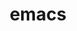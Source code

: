---
title: "emacs"
layout: cache
category: package
meta: {"versions": ["26.2"], "compilers": ["gcc@7.3.0"]}
spec_files: 
 - "emacs@26.2%gcc@7.3.0~X~tls toolkit=gtk arch=linux-centos7-x86_64 ^libjpeg-turbo@2.0.3%gcc@7.3.0 arch=linux-centos7-x86_64 ^ncurses@6.1%gcc@7.3.0~symlinks~termlib arch=linux-centos7-x86_64 ^pcre@8.42%gcc@7.3.0~jit+multibyte+utf arch=linux-centos7-x86_64 ^zlib@1.2.11%gcc@7.3.0+optimize+pic+shared arch=linux-centos7-x86_64": spec-0.json
 - "emacs@26.2%gcc@7.3.0~X~tls toolkit=gtk arch=linux-ubuntu18.04-ppc64le ^libjpeg-turbo@2.0.3%gcc@7.3.0 arch=linux-ubuntu18.04-ppc64le ^ncurses@6.1%gcc@7.3.0~symlinks~termlib arch=linux-ubuntu18.04-ppc64le ^pcre@8.42%gcc@7.3.0~jit+multibyte+utf arch=linux-ubuntu18.04-ppc64le ^zlib@1.2.11%gcc@7.3.0+optimize+pic+shared arch=linux-ubuntu18.04-ppc64le": spec-1.json
 - "emacs@26.2%gcc@7.3.0~X~tls toolkit=gtk arch=linux-centos7-ppc64le ^libjpeg-turbo@2.0.3%gcc@7.3.0 arch=linux-centos7-ppc64le ^ncurses@6.1%gcc@7.3.0~symlinks~termlib arch=linux-centos7-ppc64le ^pcre@8.42%gcc@7.3.0~jit+multibyte+utf arch=linux-centos7-ppc64le ^zlib@1.2.11%gcc@7.3.0+optimize+pic+shared arch=linux-centos7-ppc64le": spec-2.json
 - "emacs@26.2%gcc@7.3.0~X~tls toolkit=gtk arch=linux-centos8-x86_64 ^libjpeg-turbo@2.0.3%gcc@7.3.0 arch=linux-centos8-x86_64 ^ncurses@6.1%gcc@7.3.0~symlinks~termlib arch=linux-centos8-x86_64 ^pcre@8.42%gcc@7.3.0~jit+multibyte+utf arch=linux-centos8-x86_64 ^zlib@1.2.11%gcc@7.3.0+optimize+pic+shared arch=linux-centos8-x86_64": spec-3.json
 - "emacs@26.2%gcc@7.3.0~X~tls toolkit=gtk arch=linux-rhel7-ppc64le ^libjpeg-turbo@2.0.3%gcc@7.3.0 arch=linux-rhel7-ppc64le ^ncurses@6.1%gcc@7.3.0~symlinks~termlib arch=linux-rhel7-ppc64le ^pcre@8.42%gcc@7.3.0~jit+multibyte+utf arch=linux-rhel7-ppc64le ^zlib@1.2.11%gcc@7.3.0+optimize+pic+shared arch=linux-rhel7-ppc64le": spec-4.json
 - "emacs@26.2%gcc@7.3.0~X~tls toolkit=gtk arch=linux-rhel7-x86_64 ^libjpeg-turbo@2.0.3%gcc@7.3.0 arch=linux-rhel7-x86_64 ^ncurses@6.1%gcc@7.3.0~symlinks~termlib arch=linux-rhel7-x86_64 ^pcre@8.42%gcc@7.3.0~jit+multibyte+utf arch=linux-rhel7-x86_64 ^zlib@1.2.11%gcc@7.3.0+optimize+pic+shared arch=linux-rhel7-x86_64": spec-5.json
 - "emacs@26.2%gcc@7.3.0~X~tls toolkit=gtk arch=linux-rhel8-x86_64 ^libjpeg-turbo@2.0.3%gcc@7.3.0 arch=linux-rhel8-x86_64 ^ncurses@6.1%gcc@7.3.0~symlinks~termlib arch=linux-rhel8-x86_64 ^pcre@8.42%gcc@7.3.0~jit+multibyte+utf arch=linux-rhel8-x86_64 ^zlib@1.2.11%gcc@7.3.0+optimize+pic+shared arch=linux-rhel8-x86_64": spec-6.json
 - "emacs@26.2%gcc@7.3.0~X~tls toolkit=gtk arch=linux-ubuntu18.04-x86_64 ^libjpeg-turbo@2.0.3%gcc@7.3.0 arch=linux-ubuntu18.04-x86_64 ^ncurses@6.1%gcc@7.3.0~symlinks~termlib arch=linux-ubuntu18.04-x86_64 ^pcre@8.42%gcc@7.3.0~jit+multibyte+utf arch=linux-ubuntu18.04-x86_64 ^zlib@1.2.11%gcc@7.3.0+optimize+pic+shared arch=linux-ubuntu18.04-x86_64": spec-7.json

---